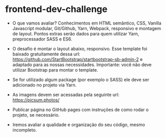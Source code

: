 # frontend-dev-challenge

- O que vamos avaliar? Conhecimentos em HTML semântico, CSS, Vanilla Javascript modular, Git/Github, Yarn, Webpack, responsivo e montagem de layout. Pontos extras serão dados para quem utilizar Yarn, preprocessador SASS e ES6.

- O desafio é montar o layout abaixo, responsivo. Esse template foi baixado gratuitamente dessa url: https://github.com/StartBootstrap/startbootstrap-sb-admin-2 e adaptado para as nossas necessidades. Importante: você não deve utilizar Bootstrap para montar o template.

- Se for utilizado algum package (por exemplo o SASS) ele deve ser adicionado no projeto via Yarn.

- As imagens devem ser acessadas pela seguinte url: https://picsum.photos/

- Publicar página no GitHub pages com instruções de como rodar o projeto, se necessário.

- Iremos avaliar a qualidade e organização do seu código, mesmo incompleto.
